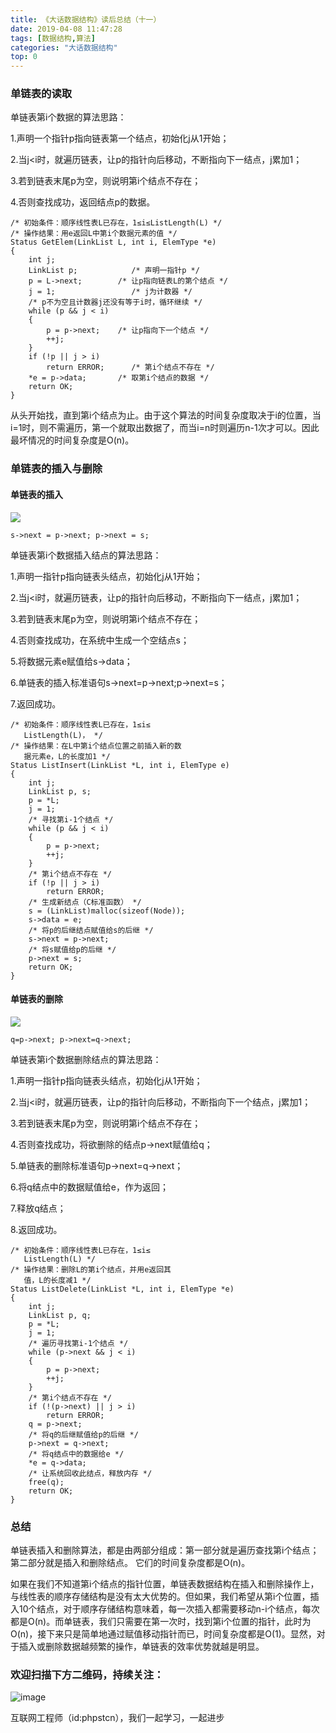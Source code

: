 ```yaml
---
title: 《大话数据结构》读后总结（十一）
date: 2019-04-08 11:47:28
tags: [数据结构,算法]
categories: "大话数据结构"
top: 0
---
```

### 单链表的读取
单链表第i个数据的算法思路：

1.声明一个指针p指向链表第一个结点，初始化j从1开始；

2.当j<i时，就遍历链表，让p的指针向后移动，不断指向下一结点，j累加1；

3.若到链表末尾p为空，则说明第i个结点不存在；

4.否则查找成功，返回结点p的数据。

```
/* 初始条件：顺序线性表L已存在，1≤i≤ListLength(L) */
/* 操作结果：用e返回L中第i个数据元素的值 */
Status GetElem(LinkList L, int i, ElemType *e)
{
    int j;
    LinkList p;            /* 声明一指针p */
    p = L->next;        /* 让p指向链表L的第个结点 */
    j = 1;                 /* j为计数器 */
    /* p不为空且计数器j还没有等于i时，循环继续 */
    while (p && j < i)    
    {
        p = p->next;    /* 让p指向下一个结点 */
        ++j;
    }
    if (!p || j > i)
        return ERROR;      /* 第i个结点不存在 */
    *e = p->data;       /* 取第i个结点的数据 */
    return OK;
}
```
从头开始找，直到第i个结点为止。由于这个算法的时间复杂度取决于i的位置，当i=1时，则不需遍历，第一个就取出数据了，而当i=n时则遍历n-1次才可以。因此最坏情况的时间复杂度是O(n)。

### 单链表的插入与删除
#### 单链表的插入

![](https://user-gold-cdn.xitu.io/2019/4/8/169fb015f19443a3?w=768&h=493&f=jpeg&s=18421)

```
s->next = p->next; p->next = s;
```
单链表第i个数据插入结点的算法思路：

1.声明一指针p指向链表头结点，初始化j从1开始；

2.当j<i时，就遍历链表，让p的指针向后移动，不断指向下一结点，j累加1；

3.若到链表末尾p为空，则说明第i个结点不存在； 

4.否则查找成功，在系统中生成一个空结点s； 

5.将数据元素e赋值给s->data；

6.单链表的插入标准语句s->next=p->next;p->next=s；

7.返回成功。

```
/* 初始条件：顺序线性表L已存在，1≤i≤
   ListLength(L)， */
/* 操作结果：在L中第i个结点位置之前插入新的数
   据元素e，L的长度加1 */
Status ListInsert(LinkList *L, int i, ElemType e)
{
    int j;
    LinkList p, s;
    p = *L;
    j = 1;
    /* 寻找第i-1个结点 */
    while (p && j < i)                     
    {
        p = p->next;
        ++j;
    }
    /* 第i个结点不存在 */
    if (!p || j > i)
        return ERROR;                      
    /* 生成新结点（C标准函数） */
    s = (LinkList)malloc(sizeof(Node));    
    s->data = e;
    /* 将p的后继结点赋值给s的后继 */
    s->next = p->next;                    
    /* 将s赋值给p的后继 */
    p->next = s;                           
    return OK;
}
```
#### 单链表的删除
![](https://user-gold-cdn.xitu.io/2019/4/8/169fb04bac978d25?w=1152&h=411&f=jpeg&s=34231)

```
q=p->next; p->next=q->next;
```
单链表第i个数据删除结点的算法思路：

1.声明一指针p指向链表头结点，初始化j从1开始；

2.当j<i时，就遍历链表，让p的指针向后移动，不断指向下一个结点，j累加1；

3.若到链表末尾p为空，则说明第i个结点不存在；

4.否则查找成功，将欲删除的结点p->next赋值给q；

5.单链表的删除标准语句p->next=q->next；

6.将q结点中的数据赋值给e，作为返回；

7.释放q结点；

8.返回成功。

```
/* 初始条件：顺序线性表L已存在，1≤i≤
   ListLength(L) */
/* 操作结果：删除L的第i个结点，并用e返回其
   值，L的长度减1 */
Status ListDelete(LinkList *L, int i, ElemType *e)
{
    int j;
    LinkList p, q;
    p = *L;
    j = 1;
    /* 遍历寻找第i-1个结点 */
    while (p->next && j < i)    
    {
        p = p->next;
        ++j;
    }
    /* 第i个结点不存在 */
    if (!(p->next) || j > i)
        return ERROR;           
    q = p->next;
    /* 将q的后继赋值给p的后继 */
    p->next = q->next;          
    /* 将q结点中的数据给e */
    *e = q->data;               
    /* 让系统回收此结点，释放内存 */
    free(q);                    
    return OK;
}
```
### 总结
单链表插入和删除算法，都是由两部分组成：第一部分就是遍历查找第i个结点；第二部分就是插入和删除结点。
它们的时间复杂度都是O(n)。

如果在我们不知道第i个结点的指针位置，单链表数据结构在插入和删除操作上，与线性表的顺序存储结构是没有太大优势的。但如果，我们希望从第i个位置，插入10个结点，对于顺序存储结构意味着，每一次插入都需要移动n-i个结点，每次都是O(n)。而单链表，我们只需要在第一次时，找到第i个位置的指针，此时为O(n)，接下来只是简单地通过赋值移动指针而已，时间复杂度都是O(1)。显然，对于插入或删除数据越频繁的操作，单链表的效率优势就越是明显。

### 欢迎扫描下方二维码，持续关注：
![image](https://user-gold-cdn.xitu.io/2019/3/21/1699eba93eba8faa?w=258&h=258&f=jpeg&s=16510)

互联网工程师（id:phpstcn），我们一起学习，一起进步